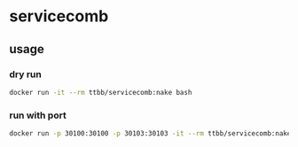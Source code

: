 # servicecomb
## usage
### dry run
```bash
docker run -it --rm ttbb/servicecomb:nake bash
```
### run with port
```bash
docker run -p 30100:30100 -p 30103:30103 -it --rm ttbb/servicecomb:nake bash
```